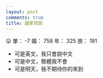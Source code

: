 ```yaml
---
layout: post
comments: true
title: 國家百說
---
```


:stuck_out_tongue: 單： -7 婚： 758 年： 325 旅： 191

- 可是英文，我只會說中文
- 可是中文，簡體我不會
- 可是明天，我不期待你的來到

